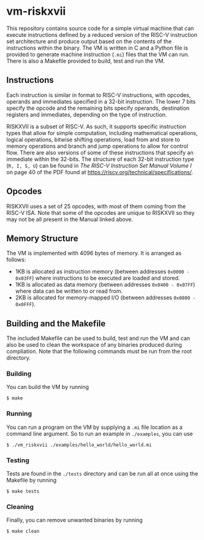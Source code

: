 # vm-riskxvii
This repository contains source code for a simple virtual machine that can execute instructions defined by a reduced version of the RISC-V instruction set architecture and produce output based on the contents of the instructions within the binary. The VM is written in C and a Python file is provided to generate machine instruction (```.mi```) files that the VM can run. There is also a Makefile provided to build, test and run the VM.

## Instructions
Each instruction is similar in format to RISC-V instructions, with opcodes, operands and immediates specified in a 32-bit instruction. The lower 7 bits specify the opcode and the remaining bits specify operands, destination registers and immediates, depending on the type of instruction.

RISKXVII is a subset of RISC-V. As such, it supports specific instruction types that allow for simple computation, including mathematical operations, logical operations, bitwise shifting operations, load from and store to memory operations and branch and jump operations to allow for control flow. There are also versions of some of these instructions that specify an immediate within the 32-bits. The structure of each 32-bit instruction type (```R, I, S, U```) can be found in *The RISC-V Instruction Set Manual Volume I* on page 40 of the PDF found at https://riscv.org/technical/specifications/.

## Opcodes
RISKXVII uses a set of 25 opcodes, with most of them coming from the RISC-V ISA. Note that some of the opcodes are unique to RISKXVII so they may not be all present in the Manual linked above.

## Memory Structure
The VM is implemented with 4096 bytes of memory. It is arranged as follows:
* 1KB is allocated as instruction memory (between addresses ```0x0000 - 0x03FF```) where instructions to be executed are loaded and stored.
* 1KB is allocated as data memory (between addresses ```0x0400 - 0x07FF```) where data can be written to or read from.
* 2KB is allocated for memory-mapped I/O (between addresses ```0x0800 - 0x0FFF```).

## Building and the Makefile
The included Makefile can be used to build, test and run the VM and can also be used to clean the workspace of any binaries produced during compliation. Note that the following commands must be run from the root directory.

### Building
You can build the VM by running 
```
$ make 
```

### Running
You can run a program on the VM by supplying a ```.mi``` file location as a command line argument. So to run an example in ```./examples```, you can use
```
$ ./vm_riskxvii ./examples/hello_world/hello_world.mi
```

### Testing
Tests are found in the ```./tests``` directory and can be run all at once using the Makefile by running
```
$ make tests
```

### Cleaning
Finally, you can remove unwanted binaries by running
```
$ make clean
```
